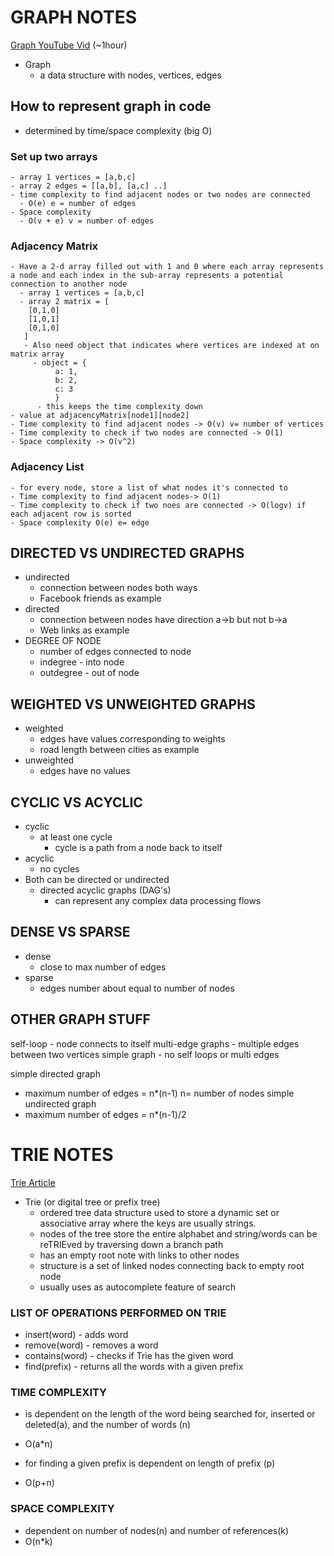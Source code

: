   
# GRAPH NOTES  
[Graph YouTube Vid](https://www.youtube.com/watch?v=e4RezPkq3UI)  (~1hour)
- Graph
  - a data structure with nodes, vertices, edges
## How to represent graph in code
  - determined by time/space complexity (big O)

  ### Set up two arrays
    - array 1 vertices = [a,b,c]
    - array 2 edges = [[a,b], [a,c] ..]
    - time complexity to find adjacent nodes or two nodes are connected
      - O(e) e = number of edges
    - Space complexity 
      - O(v + e) v = number of edges

  ### Adjacency Matrix
    - Have a 2-d array filled out with 1 and 0 where each array represents a node and each index in the sub-array represents a potential connection to another node
      - array 1 vertices = [a,b,c]
      - array 2 matrix = [
        [0,1,0]
        [1,0,1]
        [0,1,0]
       ]
       - Also need object that indicates where vertices are indexed at on matrix array
         - object = {
              a: 1,
              b: 2,
              c: 3
              }
          - this keeps the time complexity down
    - value at adjacencyMatrix[node1][node2]
    - Time complexity to find adjacent nodes -> O(v) v= number of vertices
    - Time complexity to check if two nodes are connected -> O(1)
    - Space complexity -> O(v^2) 

  ### Adjacency List
    - for every node, store a list of what nodes it's connected to
    - Time complexity to find adjacent nodes-> O(1)
    - Time complexity to check if two noes are connected -> O(logv) if each adjacent row is sorted
    - Space complexity O(e) e= edge
  
## DIRECTED VS UNDIRECTED GRAPHS
  - undirected
    - connection between nodes both ways
    - Facebook friends as example
  - directed 
    - connection between nodes have direction a->b but not b->a
    - Web links as example
  - DEGREE OF NODE
    - number of edges connected to node
    - indegree - into node
    - outdegree - out of node

## WEIGHTED VS UNWEIGHTED GRAPHS
  - weighted
    - edges have values corresponding to weights
    - road length between cities as example
  - unweighted 
    - edges have no values

## CYCLIC VS ACYCLIC
  - cyclic
    - at least one cycle
      - cycle is a path from a node back to itself
  - acyclic
    - no cycles
  - Both can be directed or undirected
    - directed acyclic graphs (DAG's)
      - can represent any complex data processing flows

## DENSE VS SPARSE
  - dense
    - close to max number of edges
  - sparse
    - edges number about equal to number of nodes
  
## OTHER GRAPH STUFF
self-loop - node connects to itself
multi-edge graphs - multiple edges between two vertices
simple graph - no self loops or multi edges

simple directed graph
- maximum number of edges = n*(n-1) n= number of nodes
simple undirected graph
- maximum number of edges = n*(n-1)/2

# TRIE NOTES  
[Trie Article](https://learnersbucket.com/tutorials/data-structures/trie-data-structure-in-javascript/)  
- Trie (or digital tree or prefix tree)
  - ordered tree data structure used to store a dynamic set or associative array where the keys are usually strings.
  - nodes of the tree store the entire alphabet and string/words can be reTRIEved by traversing down a branch path
  - has an empty root note with links to other nodes
  - structure is a set of linked nodes connecting back to empty root node
  - usually uses as autocomplete feature of search
### LIST OF OPERATIONS PERFORMED ON TRIE
- insert(word) - adds word
- remove(word) - removes a word
- contains(word) - checks if Trie has the given word
- find(prefix) - returns all the words with a given prefix

### TIME COMPLEXITY
- is dependent on the length of the word being searched for, inserted or deleted(a), and the number of words (n)  
- O(a*n)

- for finding a given prefix is dependent on length of prefix (p)
- O(p+n)

### SPACE COMPLEXITY
- dependent on number of nodes(n) and number of references(k)
- O(n*k)